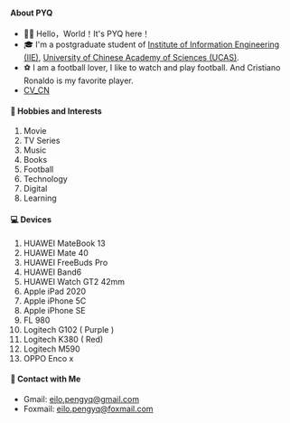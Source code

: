 #### **About PYQ**

- 👋🏼 Hello，World！It's PYQ here！
- 🎓 I'm a postgraduate student of [Institute of Information Engineering (IIE)](http://www.iie.ac.cn/), [University of Chinese Academy of Sciences (UCAS)](https://www.ucas.ac.cn/ ).
- ⚽ I am a football lover, I like to watch and play football. And Cristiano Ronaldo is my favorite player.
- [CV_CN](https://github.com/peng-yq/peng-yq.github.io/raw/main/pdf/CV_CN.pdf)

#### **🚀 Hobbies and Interests**

1. Movie
2. TV Series
3. Music
4. Books
5. Football
6. Technology
7. Digital
8. Learning

#### **💻 Devices**

1. HUAWEI  MateBook 13
2. HUAWEI  Mate 40
3. HUAWEI  FreeBuds Pro
4. HUAWEI  Band6
5. HUAWEI  Watch GT2 42mm
6. Apple  iPad 2020
7. Apple iPhone 5C
8. Apple iPhone SE
9. FL  980
10. Logitech  G102 ( Purple )
11. Logitech  K380 ( Red)
12. Logitech  M590
13. OPPO Enco x

#### **💌 Contact with Me**

- Gmail: [eilo.pengyq@gmail.com](mailto:eilo.pengyq@gmail.com)
- Foxmail: [eilo.pengyq@foxmail.com](mailto:eilo.pengyq@foxmail.com)
